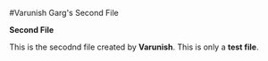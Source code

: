 #Varunish Garg's Second File

**Second File**

This is the secodnd file created by **Varunish**.
This is only a **test file**.